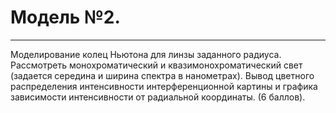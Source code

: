 # Модель №2.
------
Моделирование колец Ньютона для линзы заданного радиуса. Рассмотреть
монохроматический и квазимонохроматический свет (задается середина и ширина спектра
в нанометрах). Вывод цветного распределения интенсивности интерференционной
картины и графика зависимости интенсивности от радиальной координаты. (6 баллов).
